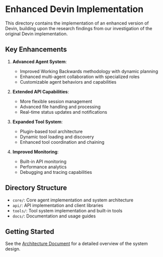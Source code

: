 # Enhanced Devin Implementation

This directory contains the implementation of an enhanced version of Devin, building upon the research findings from our investigation of the original Devin implementation.

## Key Enhancements

1. **Advanced Agent System**:
   - Improved Working Backwards methodology with dynamic planning
   - Enhanced multi-agent collaboration with specialized roles
   - Customizable agent behaviors and capabilities

2. **Extended API Capabilities**:
   - More flexible session management
   - Advanced file handling and processing
   - Real-time status updates and notifications

3. **Expanded Tool System**:
   - Plugin-based tool architecture
   - Dynamic tool loading and discovery
   - Enhanced tool coordination and chaining

4. **Improved Monitoring**:
   - Built-in API monitoring
   - Performance analytics
   - Debugging and tracing capabilities

## Directory Structure

- `core/`: Core agent implementation and system architecture
- `api/`: API implementation and client libraries
- `tools/`: Tool system implementation and built-in tools
- `docs/`: Documentation and usage guides

## Getting Started

See the [Architecture Document](docs/architecture.md) for a detailed overview of the system design.
